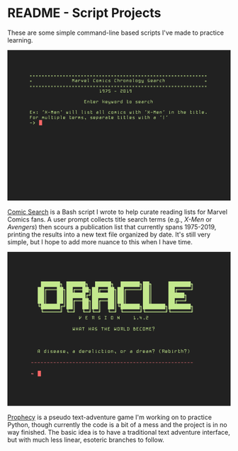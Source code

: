 # README - Script Projects

These are some simple command-line based scripts I've made to practice learning. 


![Comic Search](https://github.com/mobile-vulgus/Scripts/blob/master/Comic_Search/Comic_Search.png)

[Comic Search](https://github.com/mobile-vulgus/Scripts/tree/master/Comic_Search) is a Bash script I wrote to help curate reading lists for Marvel Comics fans. A user prompt collects title search terms (e.g., *X-Men* or *Avengers*) then scours a publication list that currently spans 1975-2019, printing the results into a new text file organized by date. It's still very simple, but I hope to add more nuance to this when I have time.


![Prophecy](https://github.com/mobile-vulgus/Scripts/blob/master/Prophecy_Game/Prophecy_Game.png)

[Prophecy](https://github.com/mobile-vulgus/Scripts/tree/master/Prophecy_Game) is a pseudo text-adventure game I'm working on to practice Python, though currently the code is a bit of a mess and the project is in no way finished. The basic idea is to have a traditional text adventure interface, but with much less linear, esoteric branches to follow.  

